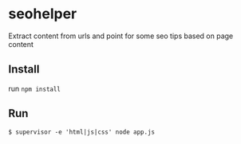 # seohelper
Extract content from urls and point for some seo tips based on page content

## Install
run `npm install`

## Run
`$ supervisor -e 'html|js|css' node app.js`
